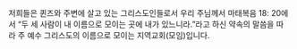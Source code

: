 저희들은 퀸즈와 주변에 살고 있는 그리스도인들로서 우리 주님께서 마태복음 18: 20에서 “두 세 사람이 내 이름으로 모이는 곳에 내가 있느니라.”라고 하신 약속의 말씀을 따라 주 예수 그리스도의 이름으로 모이는 지역교회(모임)입니다.

